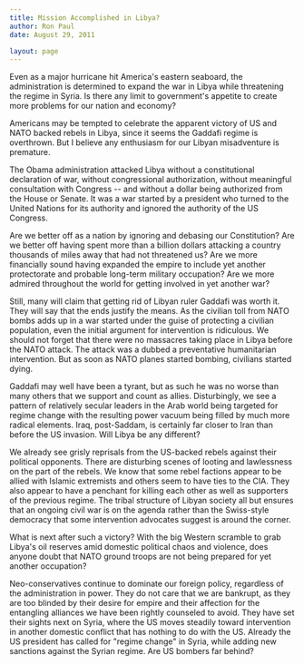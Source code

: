 ```yaml
---
title: Mission Accomplished in Libya?
author: Ron Paul
date: August 29, 2011

layout: page
---
```


Even as a major hurricane hit America's eastern seaboard, the
administration is determined to expand the war in Libya while
threatening the regime in Syria. Is there any limit to government's
appetite to create more problems for our nation and economy?

Americans may be tempted to celebrate the apparent victory of US and
NATO backed rebels in Libya, since it seems the Gaddafi regime is
overthrown. But I believe any enthusiasm for our Libyan misadventure is
premature.

The Obama administration attacked Libya without a constitutional
declaration of war, without congressional authorization, without
meaningful consultation with Congress -- and without a dollar being
authorized from the House or Senate. It was a war started by a
president who turned to the United Nations for its authority and
ignored the authority of the US Congress.

Are we better off as a nation by ignoring and debasing our
Constitution? Are we better off having spent more than a billion
dollars attacking a country thousands of miles away that had not
threatened us? Are we more financially sound having expanded the empire
to include yet another protectorate and probable long-term military
occupation? Are we more admired throughout the world for getting
involved in yet another war?

Still, many will claim that getting rid of Libyan ruler Gaddafi was
worth it. They will say that the ends justify the means. As the
civilian toll from NATO bombs adds up in a war started under the guise
of protecting a civilian population, even the initial argument for
intervention is ridiculous. We should not forget that there were no
massacres taking place in Libya before the NATO attack. The attack was
a dubbed a preventative humanitarian intervention. But as soon as NATO
planes started bombing, civilians started dying.

Gaddafi may well have been a tyrant, but as such he was no worse than
many others that we support and count as allies. Disturbingly, we see a
pattern of relatively secular leaders in the Arab world being targeted
for regime change with the resulting power vacuum being filled by much
more radical elements. Iraq, post-Saddam, is certainly far closer to
Iran than before the US invasion. Will Libya be any different?

We already see grisly reprisals from the US-backed rebels against their
political opponents. There are disturbing scenes of looting and
lawlessness on the part of the rebels. We know that some rebel factions
appear to be allied with Islamic extremists and others seem to have
ties to the CIA. They also appear to have a penchant for killing each
other as well as supporters of the previous regime. The tribal
structure of Libyan society all but ensures that an ongoing civil war
is on the agenda rather than the Swiss-style democracy that some
intervention advocates suggest is around the corner.

What is next after such a victory? With the big Western scramble to
grab Libya's oil reserves amid domestic political chaos and violence,
does anyone doubt that NATO ground troops are not being prepared for
yet another occupation?

Neo-conservatives continue to dominate our foreign policy, regardless
of the administration in power. They do not care that we are bankrupt,
as they are too blinded by their desire for empire and their affection
for the entangling alliances we have been rightly counseled to avoid.
They have set their sights next on Syria, where the US moves steadily
toward intervention in another domestic conflict that has nothing to do
with the US. Already the US president has called for "regime change" in
Syria, while adding new sanctions against the Syrian regime. Are US
bombers far behind?
